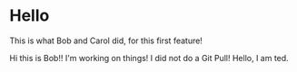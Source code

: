 # Hello

This is what Bob and Carol did, for this first feature!

Hi this is Bob!! I'm working on things! I did not do a Git Pull!
Hello, I am ted.

